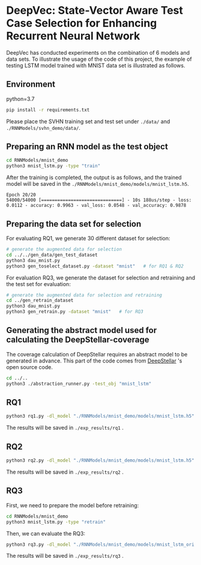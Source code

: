 # DeepVec: State-Vector Aware Test Case Selection for Enhancing Recurrent Neural Network

DeepVec has conducted experiments on the combination of 6 models and data sets. To illustrate the usage of the code of this project, the example of testing LSTM model trained with MNIST data set is illustrated as follows.

## Environment

python=3.7

```sh
pip install -r requirements.txt
```
Please place the SVHN training set and test set under `./data/` and `./RNNModels/svhn_demo/data/`.

## Preparing an RNN model as the test object

```sh
cd RNNModels/mnist_demo
python3 mnist_lstm.py -type "train"
```

After the training is completed, the output is as follows, and the trained model will be saved in the `./RNNModels/mnist_demo/models/mnist_lstm.h5`.

```
Epoch 20/20
54000/54000 [==============================] - 10s 188us/step - loss: 0.0112 - accuracy: 0.9963 - val_loss: 0.0548 - val_accuracy: 0.9878
```

## Preparing the data set for selection

For evaluating RQ1, we generate 30 different dataset for selection:

```sh
# generate the augmented data for selection
cd ../../gen_data/gen_test_dataset
python3 dau_mnist.py
python3 gen_toselect_dataset.py -dataset "mnist"   # for RQ1 & RQ2
```

For evaluation RQ3, we generate the dataset for selection and retraining and the test set for evaluation:

```sh
# generate the augmented data for selection and retraining
cd ../gen_retrain_dataset
python3 dau_mnist.py
python3 gen_retrain.py -dataset "mnist"   # for RQ3
```

## Generating the abstract model used for calculating the DeepStellar-coverage 

The coverage calculation of DeepStellar requires an abstract model to be generated in advance. This part of the code comes from [DeepStellar](https://github.com/xiaoningdu/deepstellar) 's open source code.

```sh
cd ../..
python3 ./abstraction_runner.py -test_obj "mnist_lstm"
```

## RQ1

```sh
python3 rq1.py -dl_model "./RNNModels/mnist_demo/models/mnist_lstm.h5" -model_type "lstm" -dataset "mnist"
```

The results will be saved in `./exp_results/rq1` .

## RQ2

```sh
python3 rq2.py -dl_model "./RNNModels/mnist_demo/models/mnist_lstm.h5" -model_type "lstm" -dataset "mnist"
```

The results will be saved in `./exp_results/rq2` .

## RQ3

First, we need to prepare the model before retraining:

```sh
cd RNNModels/mnist_demo
python3 mnist_lstm.py -type "retrain"
```

Then, we can evaluate the RQ3:

```sh
python3 rq3.py -dl_model "./RNNModels/mnist_demo/models/mnist_lstm_ori.h5" -model_type "lstm" -dataset "mnist"
```

The results will be saved in `./exp_results/rq3` .

